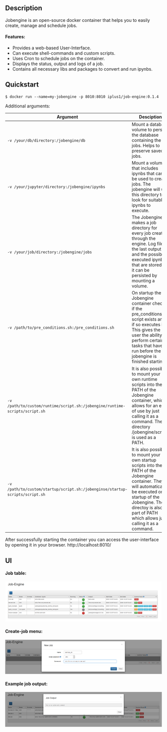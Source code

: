 ## Description

Jobengine is an open-source docker container that helps you to easily create, manage and schedule jobs.

#### Features:
- Provides a web-based User-Interface.
- Can execute shell-commands and custom scripts.
- Uses Cron to schedule jobs on the container. 
- Displays the status, output and logs of a job.
- Contains all necessary libs and packages to convert and run ipynbs.

## Quickstart

````shell script
$ docker run --name=my-jobengine -p 8010:8010 iplus1/job-engine:0.1.4
````

Additional arguments:

| Argument                                                                       | Desciption                                                                                                                                                                                                                                    |
|--------------------------------------------------------------------------------|-----------------------------------------------------------------------------------------------------------------------------------------------------------------------------------------------------------------------------------------------|
| ``-v /your/db/directory:/jobengine/db``                                        | Mount a database volume to persist the database containing the jobs. Helps to preserve saved jobs.                                                                                                                                            |
| ``-v /your/jupyter/directory:/jobengine/ipynbs``                               | Mount a volume that includes ipynbs that can be used to create jobs. The jobengine will use this directory to look for suitable ipynbs to execute.                                                                                            |
| ``-v /your/job/directory:/jobengine/jobs``                                     | The Jobengine makes a job directory for every job created through the engine. Log files, the last output and the possible executed ipynb that are stored in it can be persisted by mounting a volume.                                         |
| ``-v /path/to/pre_conditions.sh:/pre_conditions.sh``                           | On startup the Jobengine container checks if the pre_conditions.sh script exists and if so executes it. This gives the user the ability to perform certain tasks that have to run before the jobengine is finished starting.                  |
| ``-v /path/to/custom/runtime/script.sh:/jobengine/runtime-scripts/script.sh``  | It is also possible to mount your own runtime scripts into the PATH of the Jobengine container, which allows for an ease of use by just calling it as a command. The directory /jobengine/scripts is used as a PATH.                          |
| ``-v /path/to/custom/startup/script.sh:/jobenginse/startup-scripts/script.sh`` | It is also possible to mount your own startup scripts into the PATH of the Jobengine container. They will automatically be executed on startup of the Jobengine. The directoy is also part of PATH which allows just calling it as a command. |


After successfully starting the container you can access the user-interface by opening it in your browser. http://localhost:8010/ 

## UI

#### Job table:

![example job table](png/example_filled_table.png)

#### Create-job menu:

![example job creation](png/example_job_creat.png)

#### Example job output:

![example job output](png/example_output.png)
